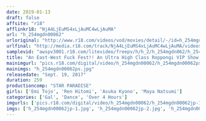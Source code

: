 ```yaml
---
date: 2019-01-13
draft: false
affsite: "r18"
afflinkr18: "NjA4LjEuMS4xLjAuMC4wLjAuMA"
url: "h_254mgdn00062"
urloriginal: "http://www.r18.com/videos/vod/movies/detail/-/id=h_254mgdn00062"
urlfinal: "http://media.r18.com/track/NjA4LjEuMS4xLjAuMC4wLjAuMA/videos/vod/movies/detail/-/id=h_254mgdn00062"
samplevid: "awspv3001.r18.com/litevideo/freepv/h/h_2/h_254mgdn062/h_254mgdn062_dmb_w.mp4"
title: "An East-West Fuck Fest!! An Ultra High Class Roppongi VIP Show Club 260 Minutes/9 Sexy Showgirls"
mainimgurl: "pics.r18.com/digital/video/h_254mgdn00062/h_254mgdn00062ps.jpg"
mainimgs: "h_254mgdn00062ps.jpg"
releasedate: "Sept. 19, 2017"
duration: 259
productioncomp: "STAR PARADISE"
girls: ['Emi Tojo', 'Ren Hitomi', 'Asuka Kyono', 'Maya Natsumi']
categories: ['Gal', 'Dance', 'Over 4 Hours']
imgurls: ['pics.r18.com/digital/video/h_254mgdn00062/h_254mgdn00062jp-1.jpg', 'pics.r18.com/digital/video/h_254mgdn00062/h_254mgdn00062jp-2.jpg', 'pics.r18.com/digital/video/h_254mgdn00062/h_254mgdn00062jp-3.jpg', 'pics.r18.com/digital/video/h_254mgdn00062/h_254mgdn00062jp-4.jpg', 'pics.r18.com/digital/video/h_254mgdn00062/h_254mgdn00062jp-5.jpg', 'pics.r18.com/digital/video/h_254mgdn00062/h_254mgdn00062jp-6.jpg', 'pics.r18.com/digital/video/h_254mgdn00062/h_254mgdn00062jp-7.jpg', 'pics.r18.com/digital/video/h_254mgdn00062/h_254mgdn00062jp-8.jpg', 'pics.r18.com/digital/video/h_254mgdn00062/h_254mgdn00062jp-9.jpg', 'pics.r18.com/digital/video/h_254mgdn00062/h_254mgdn00062jp-10.jpg', 'pics.r18.com/digital/video/h_254mgdn00062/h_254mgdn00062jp-11.jpg', 'pics.r18.com/digital/video/h_254mgdn00062/h_254mgdn00062jp-12.jpg', 'pics.r18.com/digital/video/h_254mgdn00062/h_254mgdn00062jp-13.jpg', 'pics.r18.com/digital/video/h_254mgdn00062/h_254mgdn00062jp-14.jpg', 'pics.r18.com/digital/video/h_254mgdn00062/h_254mgdn00062jp-15.jpg', 'pics.r18.com/digital/video/h_254mgdn00062/h_254mgdn00062jp-16.jpg', 'pics.r18.com/digital/video/h_254mgdn00062/h_254mgdn00062jp-17.jpg', 'pics.r18.com/digital/video/h_254mgdn00062/h_254mgdn00062jp-18.jpg', 'pics.r18.com/digital/video/h_254mgdn00062/h_254mgdn00062jp-19.jpg', 'pics.r18.com/digital/video/h_254mgdn00062/h_254mgdn00062jp-20.jpg']
imgs: ['h_254mgdn00062jp-1.jpg', 'h_254mgdn00062jp-2.jpg', 'h_254mgdn00062jp-3.jpg', 'h_254mgdn00062jp-4.jpg', 'h_254mgdn00062jp-5.jpg', 'h_254mgdn00062jp-6.jpg', 'h_254mgdn00062jp-7.jpg', 'h_254mgdn00062jp-8.jpg', 'h_254mgdn00062jp-9.jpg', 'h_254mgdn00062jp-10.jpg', 'h_254mgdn00062jp-11.jpg', 'h_254mgdn00062jp-12.jpg', 'h_254mgdn00062jp-13.jpg', 'h_254mgdn00062jp-14.jpg', 'h_254mgdn00062jp-15.jpg', 'h_254mgdn00062jp-16.jpg', 'h_254mgdn00062jp-17.jpg', 'h_254mgdn00062jp-18.jpg', 'h_254mgdn00062jp-19.jpg', 'h_254mgdn00062jp-20.jpg']
---
```

